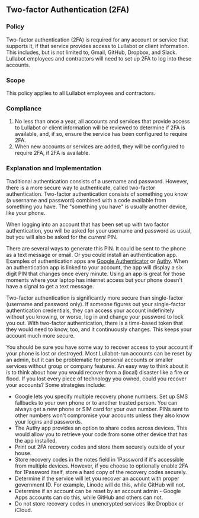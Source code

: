 ## Two-factor Authentication (2FA)

### Policy
Two-factor authentication (2FA) is required for any account or service that supports it, if that service provides access to Lullabot or client information. This includes, but is not limited to, Gmail, GitHub, Dropbox, and Slack. Lullabot employees and contractors will need to set up 2FA to log into these accounts.

### Scope
This policy applies to all Lullabot employees and contractors.

### Compliance
1. No less than once a year, all accounts and services that provide access to Lullabot or client information will be reviewed to determine if 2FA is available, and, if so, ensure the service has been configured to require 2FA.
2. When new accounts or services are added, they will be configured to require 2FA, if 2FA is available.


### Explanation and Implementation

Traditional authentication consists of a username and password. However, there is a more secure way to authenticate, called two-factor authentication. Two-factor authentication consists of something you know (a username and password) combined with a code available from something you have. The "something you have" is usually another device, like your phone.

When logging into an account that has been set up with two factor authentication, you will be asked for your username and password as usual, but you will also be asked for the _current_ PIN. 

There are several ways to generate this PIN. It could be sent to the phone as a text message or email. Or you could install an authentication app. Examples of authentication apps are [Google Authenticator](https://support.google.com/accounts/answer/1066447?hl=en) or [Authy](https://www.authy.com/).
When an authentication app is linked to your account, the app will display a six digit PIN that changes 
once every minute. Using an app is great for those moments where your laptop has internet access but your phone doesn't have a signal to get a text message.

Two-factor authentication is significantly more secure than single-factor (username and password only). If someone figures out your single-factor authentication credentials, they can access your account indefinitely without you knowing, or worse, log in and change your password to lock you out. With two-factor
authentication, there is a time-based token that they would need to know, too, and it continuously changes. This keeps your account much more secure.

You should be sure you have some way to recover access to your account if your phone is lost or destroyed. Most Lullabot-run accounts can be reset by an admin, but it can be problematic for personal accounts or smaller services without group or company features. An easy way to think about it is to think about how you would recover from a (local) disaster like a fire or flood. If you lost every piece of technology you owned, could you recover your accounts? Some strategies include:

* Google lets you specify multiple recovery phone numbers. Set up SMS fallbacks to your own phone or to another trusted person. You can always get a new phone or SIM card for your own number. PINs sent to other numbers won't compromise your accounts unless they also know your logins and passwords.
* The Authy app provides an option to share codes across devices. This would allow you to retrieve your code from some other device that has the app installed.
* Print out 2FA recovery codes and store them securely outside of your house. 
* Store recovery codes in the notes field in 1Password if it's accessible from multiple devices. However, if you choose to optionally enable 2FA for 1Password itself, store a hard copy of the recovery codes securely.
* Determine if the service will let you recover an account with proper government ID. For example, Linode will do this, while GitHub will not.
* Determine if an account can be reset by an account admin - Google Apps accounts can do this, while GitHub and others can not.
* Do not store recovery codes in unencrypted services like Dropbox or iCloud.

